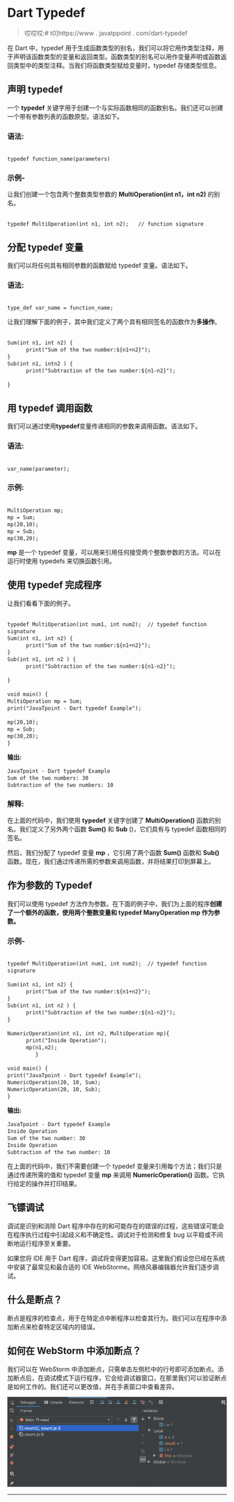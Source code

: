 # Dart Typedef

> 哎哎哎:# t0]https://www . javatppoint . com/dart-typedef

在 Dart 中，typedef 用于生成函数类型的别名，我们可以将它用作类型注释，用于声明该函数类型的变量和返回类型。函数类型的别名可以用作变量声明或函数返回类型中的类型注释。当我们将函数类型赋给变量时，typedef 存储类型信息。

## 声明 typedef

一个 **typedef** 关键字用于创建一个与实际函数相同的函数别名。我们还可以创建一个带有参数列表的函数原型。语法如下。

### 语法:

```

typedef function_name(parameters) 

```

### 示例-

让我们创建一个包含两个整数类型参数的 **MultiOperation(int n1，int n2)** 的别名。

```

typedef MultiOperation(int n1, int n2);   // function signature

```

## 分配 typedef 变量

我们可以将任何具有相同参数的函数赋给 typedef 变量。语法如下。

### 语法:

```

type_def var_name = function_name;

```

让我们理解下面的例子，其中我们定义了两个具有相同签名的函数作为**多操作**。

```

Sum(int n1, int n2) {
      print("Sum of the two number:${n1+n2}");
}
Sub(int n1, intn2 ) {
      print("Subtraction of the two number:${n1-n2}");

}

```

## 用 typedef 调用函数

我们可以通过使用**typedef**变量传递相同的参数来调用函数。语法如下。

### 语法:

```

var_name(parameter);

```

### 示例:

```

MultiOperation mp;
mp = Sum;
mp(20,10);
mp = Sub;
mp(30,20);

```

**mp** 是一个 typedef 变量，可以用来引用任何接受两个整数参数的方法。可以在运行时使用 typedefs 来切换函数引用。

## 使用 typedef 完成程序

让我们看看下面的例子。

```

typedef MultiOperation(int num1, int num2);  // typedef function signature
Sum(int n1, int n2) {
      print("Sum of the two number:${n1+n2}");
}
Sub(int n1, int n2 ) {
      print("Subtraction of the two number:${n1-n2}");

}

void main() {
MultiOperation mp = Sum;
print("JavaTpoint - Dart typedef Example");

mp(20,10);
mp = Sub;
mp(30,20);
}

```

**输出:**

```
JavaTpoint - Dart typedef Example
Sum of the two numbers: 30
Subtraction of the two numbers: 10

```

### 解释:

在上面的代码中，我们使用 **typedef** 关键字创建了 **MultiOperation()** 函数的别名。我们定义了另外两个函数 **Sum()** 和 **Sub** ()，它们具有与 typedef 函数相同的签名。

然后，我们分配了 typedef 变量 **mp** ，它引用了两个函数 **Sum()** 函数和 **Sub()** 函数。现在，我们通过传递所需的参数来调用函数，并将结果打印到屏幕上。

## 作为参数的 Typedef

我们可以使用 typedef 方法作为参数。在下面的例子中，我们为上面的程序**创建了一个额外的函数，使用两个整数变量和 typedef **ManyOperation mp** 作为参数。**

### 示例-

```

typedef MultiOperation(int num1, int num2);  // typedef function signature

Sum(int n1, int n2) {
      print("Sum of the two number:${n1+n2}");
}
Sub(int n1, int n2 ) {
      print("Subtraction of the two number:${n1-n2}");
}

NumericOperation(int n1, int n2, MultiOperation mp){
      print("Inside Operation");
      mp(n1,n2);
         }

void main() {
print("JavaTpoint - Dart typedef Example");
NumericOperation(20, 10, Sum);
NumericOperation(20, 10, Sub);
}

```

**输出:**

```
JavaTpoint - Dart typedef Example
Inside Operation
Sum of the two number: 30
Inside Operation
Subtraction of the two number: 10

```

在上面的代码中，我们不需要创建一个 typedef 变量来引用每个方法；我们只是通过传递所需的值和 typedef 变量 **mp** 来调用 **NumericOperation()** 函数。它执行给定的操作并打印结果。

## 飞镖调试

调试是识别和消除 Dart 程序中存在的和可能存在的错误的过程，这些错误可能会在程序执行过程中引起歧义和不确定性。调试对于检测和修复 bug 以平稳或不间断地运行程序至关重要。

如果您将 IDE 用于 Dart 程序，调试将变得更加容易。这里我们假设您已经在系统中安装了最常见和最合适的 IDE WebStorme。网络风暴编辑器允许我们逐步调试。

## 什么是断点？

断点是程序的检查点，用于在特定点中断程序以检查其行为。我们可以在程序中添加断点来检查特定区域内的错误。

## 如何在 WebStorm 中添加断点？

我们可以在 WebStorm 中添加断点，只需单击左侧栏中的行号即可添加断点。添加断点后，在调试模式下运行程序，它会给调试器窗口，在那里我们可以验证断点是如何工作的。我们还可以更改值，并在手表窗口中查看差异。

![Dart Typedef](img/8dc592dec9b6d2d183406b897ef41c7a.png)

* * *
